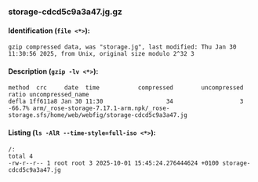 ### storage-cdcd5c9a3a47.jg.gz
#### Identification (`file <*>`):
```
gzip compressed data, was "storage.jg", last modified: Thu Jan 30 11:30:56 2025, from Unix, original size modulo 2^32 3
```
#### Description (`gzip -lv <*>`):
```
method  crc     date  time           compressed        uncompressed  ratio uncompressed_name
defla 1ff611a8 Jan 30 11:30                  34                   3 -66.7% arm/_rose-storage-7.17.1-arm.npk/_rose-storage.sfs/home/web/webfig/storage-cdcd5c9a3a47.jg
```
#### Listing (`ls -AlR --time-style=full-iso <*>`):
```
/:
total 4
-rw-r--r-- 1 root root 3 2025-10-01 15:45:24.276444624 +0100 storage-cdcd5c9a3a47.jg
```

